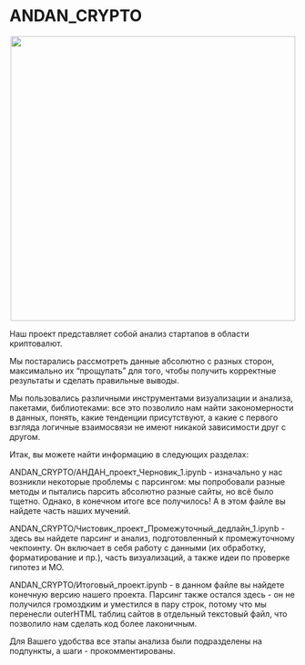 # ANDAN_CRYPTO


<center>
<img src='https://media.giphy.com/media/v1.Y2lkPTc5MGI3NjExMDBjNTczYzE0NTIxMjlmYjg1OGQwN2UxYzk4M2VlYzRlYTUzNjlkMyZlcD12MV9pbnRlcm5hbF9naWZzX2dpZklkJmN0PWc/8qGPuB8AQW3AZuXVSb/giphy.gif' align='center' width="500x">
</center>





Наш проект представляет собой анализ стартапов в области криптовалют. 

Мы постарались рассмотреть данные абсолютно с разных сторон, максимально их “прощупать” для того, чтобы получить корректные результаты и сделать правильные выводы. 

Мы пользовались различными инструментами визуализации и анализа, пакетами, библиотеками: все это позволило нам найти закономерности в данных, понять, какие тенденции присутствуют, а какие с первого взгляда логичные взаимосвязи не имеют никакой зависимости друг с другом.  

Итак, вы можете найти информацию в следующих разделах:

ANDAN_CRYPTO/АНДАН_проект_Черновик_1.ipynb - изначально у нас возникли некоторые проблемы с парсингом: мы попробовали разные методы и пытались парсить абсолютно разные сайты, но всё было тщетно. Однако, в конечном итоге все получилось! А в этом файле вы найдете часть наших мучений. 

ANDAN_CRYPTO/Чистовик_проект_Промежуточный_дедлайн_1.ipynb - здесь вы найдете парсинг и анализ, подготовленный к промежуточному чекпоинту. Он включает в себя работу с данными (их обработку, форматирование и пр.), часть визуализаций, а также идеи по проверке гипотез и МО.

ANDAN_CRYPTO/Итоговый_проект.ipynb - в данном файле вы найдете конечную версию нашего проекта. Парсинг также остался здесь - он не получился громоздким и уместился в пару строк, потому что мы перенесли outerHTML таблиц сайтов в отдельный текстовый файл, что позволило нам сделать код более лаконичным. 


Для Вашего удобства все этапы анализа были подразделены на подпункты, а шаги -  прокомментированы.


